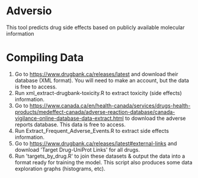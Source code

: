 # Adversio
This tool predicts drug side effects based on publicly available molecular information

# Compiling Data
1. Go to https://www.drugbank.ca/releases/latest and download their database (XML format). You will need to make an account, but the data is free to access.
2. Run xml_extract-drugbank-toxicity.R to extract toxicity (side effects) information.
3. Go to https://www.canada.ca/en/health-canada/services/drugs-health-products/medeffect-canada/adverse-reaction-database/canada-vigilance-online-database-data-extract.html to download the adverse reports database. This data is free to access.
4. Run Extract_Frequent_Adverse_Events.R to extract side effects information.
5. Go to https://www.drugbank.ca/releases/latest#external-links and download 'Target Drug-UniProt Links' for all drugs.
6. Run 'targets_by_drug.R' to join these datasets & output the data into a format ready for training the model. This script also produces some data exploration graphs (histograms, etc).
